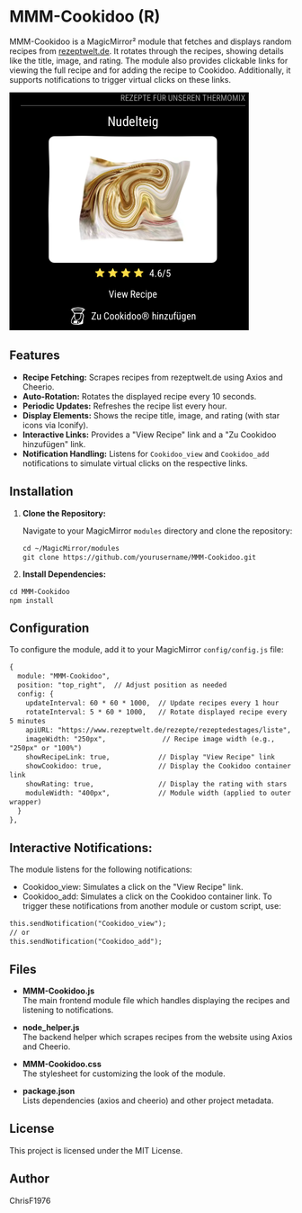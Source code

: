 # MMM-Cookidoo (R)

MMM-Cookidoo is a MagicMirror² module that fetches and displays random recipes from [rezeptwelt.de](https://www.rezeptwelt.de/rezepte/rezeptedestages/liste). It rotates through the recipes, showing details like the title, image, and rating. The module also provides clickable links for viewing the full recipe and for adding the recipe to Cookidoo. Additionally, it supports notifications to trigger virtual clicks on these links.

![MMM-Cook](./MMM-Cookidoo.png)

## Features

- **Recipe Fetching:** Scrapes recipes from rezeptwelt.de using Axios and Cheerio.
- **Auto-Rotation:** Rotates the displayed recipe every 10 seconds.
- **Periodic Updates:** Refreshes the recipe list every hour.
- **Display Elements:** Shows the recipe title, image, and rating (with star icons via Iconify).
- **Interactive Links:** Provides a "View Recipe" link and a "Zu Cookidoo hinzufügen" link.
- **Notification Handling:** Listens for `Cookidoo_view` and `Cookidoo_add` notifications to simulate virtual clicks on the respective links.

## Installation

1. **Clone the Repository:**

   Navigate to your MagicMirror `modules` directory and clone the repository:

   ```
   cd ~/MagicMirror/modules
   git clone https://github.com/yourusername/MMM-Cookidoo.git
   ```

2. **Install Dependencies:**

```
cd MMM-Cookidoo
npm install
```

## Configuration

To configure the module, add it to your MagicMirror `config/config.js` file:
```
{
  module: "MMM-Cookidoo",
  position: "top_right",  // Adjust position as needed
  config: {
    updateInterval: 60 * 60 * 1000,  // Update recipes every 1 hour
    rotateInterval: 5 * 60 * 1000,   // Rotate displayed recipe every 5 minutes
    apiURL: "https://www.rezeptwelt.de/rezepte/rezeptedestages/liste",
    imageWidth: "250px",              // Recipe image width (e.g., "250px" or "100%")
    showRecipeLink: true,            // Display "View Recipe" link
    showCookidoo: true,              // Display the Cookidoo container link
    showRating: true,                // Display the rating with stars
    moduleWidth: "400px",            // Module width (applied to outer wrapper)
  }
},
```

## Interactive Notifications:
The module listens for the following notifications:
- Cookidoo_view: Simulates a click on the "View Recipe" link.
- Cookidoo_add: Simulates a click on the Cookidoo container link.
To trigger these notifications from another module or custom script, use:
```
this.sendNotification("Cookidoo_view");
// or
this.sendNotification("Cookidoo_add");
```

## Files

- **MMM-Cookidoo.js**  
  The main frontend module file which handles displaying the recipes and listening to notifications.

- **node_helper.js**  
  The backend helper which scrapes recipes from the website using Axios and Cheerio.

- **MMM-Cookidoo.css**  
  The stylesheet for customizing the look of the module.

- **package.json**  
  Lists dependencies (axios and cheerio) and other project metadata.

## License

This project is licensed under the MIT License.

## Author

ChrisF1976

